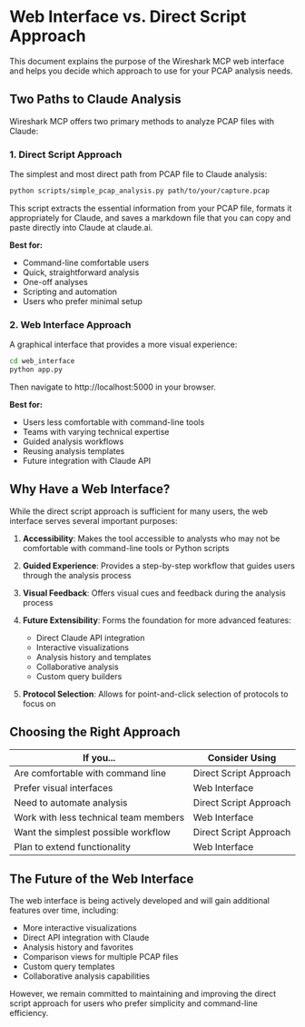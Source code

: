 # Web Interface vs. Direct Script Approach

This document explains the purpose of the Wireshark MCP web interface and helps you decide which approach to use for your PCAP analysis needs.

## Two Paths to Claude Analysis

Wireshark MCP offers two primary methods to analyze PCAP files with Claude:

### 1. Direct Script Approach

The simplest and most direct path from PCAP file to Claude analysis:

```bash
python scripts/simple_pcap_analysis.py path/to/your/capture.pcap
```

This script extracts the essential information from your PCAP file, formats it appropriately for Claude, and saves a markdown file that you can copy and paste directly into Claude at claude.ai.

**Best for:**
- Command-line comfortable users
- Quick, straightforward analysis
- One-off analyses
- Scripting and automation
- Users who prefer minimal setup

### 2. Web Interface Approach

A graphical interface that provides a more visual experience:

```bash
cd web_interface
python app.py
```

Then navigate to http://localhost:5000 in your browser.

**Best for:**
- Users less comfortable with command-line tools
- Teams with varying technical expertise
- Guided analysis workflows
- Reusing analysis templates
- Future integration with Claude API

## Why Have a Web Interface?

While the direct script approach is sufficient for many users, the web interface serves several important purposes:

1. **Accessibility**: Makes the tool accessible to analysts who may not be comfortable with command-line tools or Python scripts

2. **Guided Experience**: Provides a step-by-step workflow that guides users through the analysis process

3. **Visual Feedback**: Offers visual cues and feedback during the analysis process

4. **Future Extensibility**: Forms the foundation for more advanced features:
   - Direct Claude API integration
   - Interactive visualizations
   - Analysis history and templates
   - Collaborative analysis
   - Custom query builders

5. **Protocol Selection**: Allows for point-and-click selection of protocols to focus on

## Choosing the Right Approach

| If you... | Consider Using |
|-----------|----------------|
| Are comfortable with command line | Direct Script Approach |
| Prefer visual interfaces | Web Interface |
| Need to automate analysis | Direct Script Approach |
| Work with less technical team members | Web Interface |
| Want the simplest possible workflow | Direct Script Approach |
| Plan to extend functionality | Web Interface |

## The Future of the Web Interface

The web interface is being actively developed and will gain additional features over time, including:

- More interactive visualizations
- Direct API integration with Claude
- Analysis history and favorites
- Comparison views for multiple PCAP files
- Custom query templates
- Collaborative analysis capabilities

However, we remain committed to maintaining and improving the direct script approach for users who prefer simplicity and command-line efficiency.
